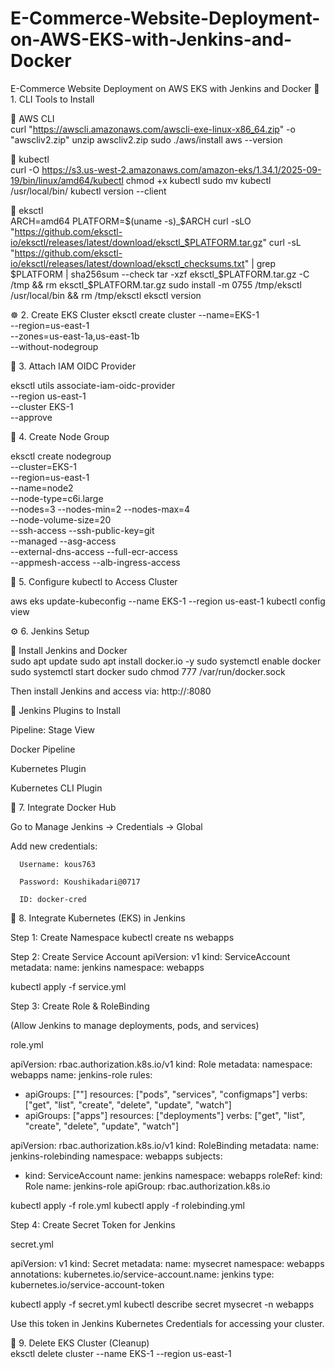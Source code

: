 # E-Commerce-Website-Deployment-on-AWS-EKS-with-Jenkins-and-Docker
E-Commerce Website Deployment on AWS EKS with Jenkins and Docker
🧩 1. CLI Tools to Install

🔹 AWS CLI                                                             
curl "https://awscli.amazonaws.com/awscli-exe-linux-x86_64.zip" -o "awscliv2.zip"
unzip awscliv2.zip
sudo ./aws/install
aws --version

🔹 kubectl                                                                                 
curl -O https://s3.us-west-2.amazonaws.com/amazon-eks/1.34.1/2025-09-19/bin/linux/amd64/kubectl
chmod +x kubectl
sudo mv kubectl /usr/local/bin/
kubectl version --client

🔹 eksctl                
ARCH=amd64
PLATFORM=$(uname -s)_$ARCH
curl -sLO "https://github.com/eksctl-io/eksctl/releases/latest/download/eksctl_$PLATFORM.tar.gz"
curl -sL "https://github.com/eksctl-io/eksctl/releases/latest/download/eksctl_checksums.txt" | grep $PLATFORM | sha256sum --check
tar -xzf eksctl_$PLATFORM.tar.gz -C /tmp && rm eksctl_$PLATFORM.tar.gz
sudo install -m 0755 /tmp/eksctl /usr/local/bin && rm /tmp/eksctl
eksctl version



☸️ 2. Create EKS Cluster
eksctl create cluster --name=EKS-1 \
--region=us-east-1 \
--zones=us-east-1a,us-east-1b \
--without-nodegroup



🧾 3. Attach IAM OIDC Provider

eksctl utils associate-iam-oidc-provider \
--region us-east-1 \
--cluster EKS-1 \
--approve




🧠 4. Create Node Group

eksctl create nodegroup \
--cluster=EKS-1 \
--region=us-east-1 \
--name=node2 \
--node-type=c6i.large \
--nodes=3 --nodes-min=2 --nodes-max=4 \
--node-volume-size=20 \
--ssh-access --ssh-public-key=git \
--managed --asg-access \
--external-dns-access --full-ecr-access \
--appmesh-access --alb-ingress-access



🧭 5. Configure kubectl to Access Cluster


aws eks update-kubeconfig --name EKS-1 --region us-east-1
kubectl config view


⚙️ 6. Jenkins Setup

🔹 Install Jenkins and Docker                    
sudo apt update
sudo apt install docker.io -y
sudo systemctl enable docker
sudo systemctl start docker
sudo chmod 777 /var/run/docker.sock


Then install Jenkins and access via:             http://<EC2-Public-IP>:8080


🔹 Jenkins Plugins to Install

Pipeline: Stage View

Docker Pipeline

Kubernetes Plugin

Kubernetes CLI Plugin



🐳 7. Integrate Docker Hub

Go to Manage Jenkins → Credentials → Global

Add new credentials:

      Username: kous763

      Password: Koushikadari@0717

      ID: docker-cred


🧠 8. Integrate Kubernetes (EKS) in Jenkins

Step 1: Create Namespace
        kubectl create ns webapps


Step 2: Create Service Account
        apiVersion: v1
        kind: ServiceAccount
        metadata:
          name: jenkins
          namespace: webapps


kubectl apply -f service.yml



Step 3: Create Role & RoleBinding

(Allow Jenkins to manage deployments, pods, and services)



role.yml


apiVersion: rbac.authorization.k8s.io/v1
kind: Role
metadata:
  namespace: webapps
  name: jenkins-role
rules:
  - apiGroups: [""]
    resources: ["pods", "services", "configmaps"]
    verbs: ["get", "list", "create", "delete", "update", "watch"]
  - apiGroups: ["apps"]
    resources: ["deployments"]
    verbs: ["get", "list", "create", "delete", "update", "watch"]




apiVersion: rbac.authorization.k8s.io/v1
kind: RoleBinding
metadata:
  name: jenkins-rolebinding
  namespace: webapps
subjects:
  - kind: ServiceAccount
    name: jenkins
    namespace: webapps
roleRef:
  kind: Role
  name: jenkins-role
  apiGroup: rbac.authorization.k8s.io




kubectl apply -f role.yml
kubectl apply -f rolebinding.yml


Step 4: Create Secret Token for Jenkins

secret.yml

apiVersion: v1
kind: Secret
metadata:
  name: mysecret
  namespace: webapps
  annotations:
    kubernetes.io/service-account.name: jenkins
type: kubernetes.io/service-account-token

kubectl apply -f secret.yml
kubectl describe secret mysecret -n webapps



Use this token in Jenkins Kubernetes Credentials for accessing your cluster.


🧼 9. Delete EKS Cluster (Cleanup)                                          
eksctl delete cluster --name EKS-1 --region us-east-1

























